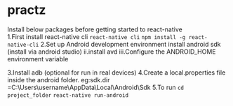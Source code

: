# practz
Install below packages before getting started to react-native<br/>
1.First install react-native cli
```react-native cli``` 
```npm install -g react-native-cli```
2.Set up Android development environment
	install android sdk (install via android studio)
	ii.install avd
	iii.Configure the ANDROID_HOME environment variable
     
3.Install adb (optional for run in real devices)
4.Create a local.properties file inside the android folder.
eg:sdk.dir =C:\\Users\\username\\AppData\\Local\\Android\\Sdk
5.To run
 ```cd project_folder``` 
 ```react-native run-android```